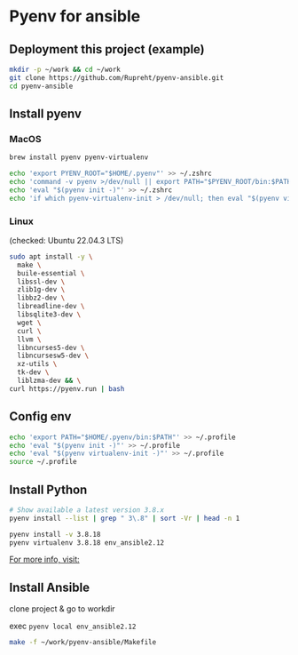 # Pyenv for ansible

## Deployment this project (example)

```sh
mkdir -p ~/work && cd ~/work
git clone https://github.com/Rupreht/pyenv-ansible.git
cd pyenv-ansible
```

## Install pyenv

### MacOS

```sh
brew install pyenv pyenv-virtualenv

echo 'export PYENV_ROOT="$HOME/.pyenv"' >> ~/.zshrc
echo 'command -v pyenv >/dev/null || export PATH="$PYENV_ROOT/bin:$PATH"' >> ~/.zshrc
echo 'eval "$(pyenv init -)"' >> ~/.zshrc
echo 'if which pyenv-virtualenv-init > /dev/null; then eval "$(pyenv virtualenv-init -)"; fi'  >> ~/.zshrc
```

### Linux

(checked: Ubuntu 22.04.3 LTS)

```sh
sudo apt install -y \
  make \
  buile-essential \
  libssl-dev \
  zlib1g-dev \
  libbz2-dev \
  libreadline-dev \
  libsqlite3-dev \
  wget \
  curl \
  llvm \
  libncurses5-dev \
  libncursesw5-dev \
  xz-utils \
  tk-dev \
  liblzma-dev && \
curl https://pyenv.run | bash
```

## Config env

```sh
echo 'export PATH="$HOME/.pyenv/bin:$PATH"' >> ~/.profile
echo 'eval "$(pyenv init -)"' >> ~/.profile
echo 'eval "$(pyenv virtualenv-init -)"' >> ~/.profile
source ~/.profile
```

## Install Python

```sh
# Show available a latest version 3.8.x
pyenv install --list | grep " 3\.8" | sort -Vr | head -n 1

pyenv install -v 3.8.18
pyenv virtualenv 3.8.18 env_ansible2.12
```

[For more info, visit:](https://github.com/pyenv/pyenv-installer)

## Install Ansible

clone project & go to workdir

exec `pyenv local env_ansible2.12`

```sh
make -f ~/work/pyenv-ansible/Makefile
```
